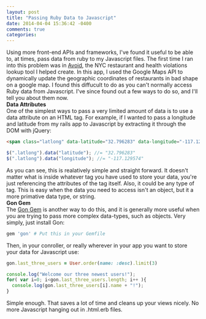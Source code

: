 ```yaml
---
layout: post
title: "Passing Ruby Data to Javascript"
date: 2014-04-04 15:36:42 -0400
comments: true
categories: 
---
```

Using more front-end APIs and frameworks, I've found it useful to be able to, at times, pass data from ruby to my
Javascript files.  The first time I ran into this problem was in <a href="http://avoid.caguthrie.com">Avoid</a>, the
NYC restaurant and health violations lookup tool I helped create.  In this app, I used the Google Maps API to
dynamically update the geographic coordinates of restaurants in bad shape on a google map.  I found this diffucult to
do as you can't normally access Ruby data from Javascript.  I've since found out a few ways to do so, and I'll tell you
about them now.
<br/>
<strong>Data Attributes</strong>
<br/>
One of the simplest ways to pass a very limited amount of data is to use a data attribute on an HTML tag.  For example, 
if I wanted to pass a longitude and latitude from my rails app to Javascript by extracting it through the DOM with
jQuery:
<br/>
```html index.html.erb
<span class="latlong" data-latitude="32.796283" data-longitude="-117.129574">Something that doesn't matter</span>
```
```javascript coords.js
$(".latlong").data("latitude"); //= "32.796283"
$(".latlong").data("longitude"); //= "-117.129574"
```
As you can see, this is realatively simple and straight forward.  It doesn't matter what is inside whatever
tag you have used to store your data, you're just referencing the attributes of the tag itself.  Also, it could be
any type of tag.  This is easy when the data you need to access isn't an object, but it a more primative data type, 
or string.
<br/>
<strong>Gon Gem</strong>
<br/>
The <a href="https://github.com/gazay/gon">Gon Gem</a> is another way to do this, and it is generally more useful
when you are trying to pass more complex data-types, such as objects.  Very simply, just install Gon:
```ruby Gemfile.rb
gem 'gon' # Put this in your Gemfile
```
Then, in your conroller, or really wherever in your app you want to store your data for Javascript use:
```ruby Users_Controller.rb
gon.last_three_users = User.order(name: :desc).limit(3)
```
```javascript users.js
console.log("Welcome our three newest users!");
for( var i=0; i<gon.last_three_users.length; i++ ){
  console.log(gon.last_three_users[i].name + "!");
}
```
Simple enough.  That saves a lot of time and cleans up your views nicely.  No more Javascript hanging out in .html.erb
files.

